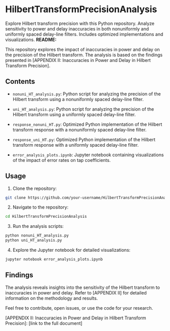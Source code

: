 # HilbertTransformPrecisionAnalysis
Explore Hilbert transform precision with this Python repository. Analyze sensitivity to power and delay inaccuracies in both nonuniformly and uniformly spaced delay-line filters. Includes optimized implementations and visualizations.
**README:**



This repository explores the impact of inaccuracies in power and delay on the precision of the Hilbert transform. The analysis is based on the findings presented in [APPENDIX II: Inaccuracies in Power and Delay in Hilbert Transform Precision].

## Contents

- `nonuni_HT_analysis.py`: Python script for analyzing the precision of the Hilbert transform using a nonuniformly spaced delay-line filter.

- `uni_HT_analysis.py`: Python script for analyzing the precision of the Hilbert transform using a uniformly spaced delay-line filter.

- `response_nonuni_HT.py`: Optimized Python implementation of the Hilbert transform response with a nonuniformly spaced delay-line filter.

- `response_uni_HT.py`: Optimized Python implementation of the Hilbert transform response with a uniformly spaced delay-line filter.

- `error_analysis_plots.ipynb`: Jupyter notebook containing visualizations of the impact of error rates on tap coefficients.

## Usage

1. Clone the repository:

```bash
git clone https://github.com/your-username/HilbertTransformPrecisionAnalysis.git
```

2. Navigate to the repository:

```bash
cd HilbertTransformPrecisionAnalysis
```

3. Run the analysis scripts:

```bash
python nonuni_HT_analysis.py
python uni_HT_analysis.py
```

4. Explore the Jupyter notebook for detailed visualizations:

```bash
jupyter notebook error_analysis_plots.ipynb
```

## Findings

The analysis reveals insights into the sensitivity of the Hilbert transform to inaccuracies in power and delay. Refer to [APPENDIX II] for detailed information on the methodology and results.

Feel free to contribute, open issues, or use the code for your research.

[APPENDIX II: Inaccuracies in Power and Delay in Hilbert Transform Precision]: [link to the full document]
